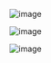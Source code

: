 
![image](https://github.com/Parasharam-DevOps/cassandra-tool-infra/assets/132131379/4e4d025c-864d-496d-bda5-696212cc4ca5)


![image](https://github.com/Parasharam-DevOps/cassandra-tool-infra/assets/132131379/1ead4d8d-db90-46e5-b3bd-eb668ae89fcb)


![image](https://github.com/Parasharam-DevOps/cassandra-tool-infra/assets/132131379/d2dc47c6-d226-4890-b2d3-6b71e5a039cc)
